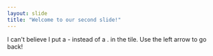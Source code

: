 ```yaml
---
layout: slide
title: "Welcome to our second slide!"
---
```

I can't believe I put a - instead of a . in the tile.
Use the left arrow to go back!
